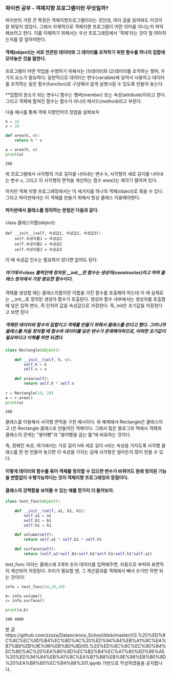 ### 파이썬 공부 - 객체지향 프로그램이란 무엇일까? 

 파이썬의 가장 큰 특징은 객체지향프로그램이라는 것인데, 여러 글을 읽어봐도 이것이 잘 와닿지 않았다. 그래서 자체적으로 객체지향 프로그램이 어떤 의미를 지니는지 파악해보려고 한다. 이를 이해하기 위해서는 우선 프로그래밍에서 '객체'라는 것이 뭘 의미하는지를 잘 알아야한다. 
 


#### 객체(object)는 서로 연관된 데이터와 그 데이터를 조작하기 위한 함수를 하나의 집합에 모아놓은 것을 말한다.

프로그램이 어떤 작업을 수행하기 위해서는 (1)데이터와 (2)데이터를 조작하는 행위, 두 가지 요소가 필요하다. 일반적으로 데이터는 변수(variable)에 넣어서 사용하고 데이터를 조작하는 일은 함수(function)로 구성해서 쉽게 실행시킬 수 있도록 만들어 놓는다.

**집합의 원소가 되는 변수나 함수는 멤버(member) 또는 속성(attribute)이라고 한다. 그리고 객체에 합쳐진 함수는 함수가 아니라 메서드(method)라고 부른다.

다음 예시를 통해 객체 지향언어의 장점을 살펴보자 


```python
h = 10
v = 20

def area(h, v):
    return h * v

a = area(h, v)
print(a)
```

    200
    

위 프로그램에서 사각형의 가로 길이를 나타내는 변수 h, 사각형의 세로 길이를 나타내는 변수 v, 그리고 이 사각형의 면적을 계산하는 함수 area()는 제각기 떨어져 있다.

하지만 객체 지향 프로그래밍에서는 이 세가지를 하나의 객체(object)로 묶을 수 있다.그리고 파이썬에서는 이 객체를 만들기 위해서 항상 클래스 이용해야한다.

#### 파이썬에서 클래스를 정의하는 문법은 다음과 같다.

class 클래스이름(object):

    def __init__(self, 속성값1, 속성값2, 속성값3):
        self.속성이름1 = 속성값1
        self.속성이름2 = 속성값2
        self.속성이름3 = 속성값3
        
이 때 속성값 인수는 필요하지 않다면 없어도 된다.

##### 여기에서 class 블럭안에 정의된 __init__란 함수는 생성자(constructor)라고 하며 클래스 정의에서 가장 중요한 함수이다. 

객체를 생성할 때는 클래스이름이란 이름을 가진 함수를 호출해야 하는데 이 때 실제로는 __init__로 정의된 생성자 함수가 호출된다. 생성자 함수 내부에서는 생성자를 호출할 때 넣은 입력 변수, 즉 인자의 값을 속성값으로 저장한다.
즉, init은 초기값을 저장한다고 보면 된다

##### 객체란 데이터와 함수의 집합이고 객체를 만들기 위해서 클래스를 쓴다고 했다. 그러니까 클래스를 처음 정의할 때 함수와 데이터를 담은 변수가 존재해야하므로, 어떠한 초기값이 필요하다고 이해를 하면 되겠다.


```python
class Rectangle(object):
    
    def __init__(self, h, v):
        self.h = h
        self.v = v
        
    def area(self):
        return self.h * self.v
    
r = Rectangle(10, 20)    
a = r.area()
print(a)
```

    200
    

클래스를 이용해서 사각형 면적을 구한 예시이다.
위 예제에서 Rectangle은 클래스이고 r은 Rectangle 클래스로 만들어진 객체이다.
그래서 많은 블로그와 책에서 객체와 클래스의 관계는 "붕어빵"과 "붕어빵을 굽는 틀"에 비유하는 것이다. 

즉, 정해진 속성, 여기에서는 가로 길이 h와 세로 길이 v라는 속성을 가지도록 사각형 클래스를 한 번 만들어 놓으면 이 속성을 가지는 실제 사각형은 얼마든지 많이 만들 수 있다. 

#### 이렇게 데이터와 함수를 묶어 객체를 정의할 수 있으면 변수가 바뀌어도 원래 정의된 기능을 변함없이 수행가능하다는 것이 객체지향 프로그래밍의 장점이다.



#### 클래스의 강력함을 보여줄 수 있는 예를 한가지 더 들어보자. 


```python
class test_func(object):
    
    def __init__(self, a1, b1, h1):
        self.a1 = a1
        self.b1 = b1
        self.h1 = h1
        
    def volume(self):
        return self.a1 * self.b1 * self.h1
    
    def surface(self):
        return (self.a1*self.b1+self.b1*self.h1+self.h1*self.a1)
```

test_func 이라는 클래스에 3개의 숫자 데이터를 입력해주면, 자동으로 부피와 표면적이 계산되어 저장된다. 우리가 필요할 땐, 그 계산결과를 객체에서 빼서 쓰기만 하면 되는 것이다! 


```python
info = test_func(10,20,20)

b= info.volume()
c= info.surface()

print(a,b)
```

    200 4000
    
    
 
 
 
   본 글https://github.com/zzsza/Datascience_School/blob/master/03.%20%ED%8C%8C%EC%9D%B4%EC%8D%AC%20%ED%94%84%EB%A1%9C%EA%B7%B8%EB%9E%98%EB%B0%8D/05.%20%ED%8C%8C%EC%9D%B4%EC%8D%AC%20%EA%B0%9D%EC%B2%B4%EC%A7%80%ED%96%A5%20%ED%94%84%EB%A1%9C%EA%B7%B8%EB%9E%98%EB%B0%8D%20%EA%B8%B0%EC%B4%88%201.ipynb 기반으로 작성하였음을 공지합니다. 
